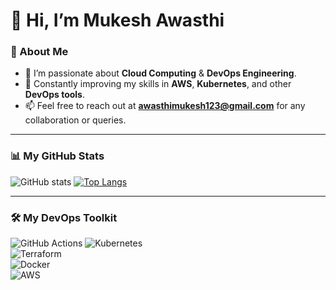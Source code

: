 # 👋 Hi, I’m Mukesh Awasthi  

### 🌟 About Me  
- 👀 I’m passionate about **Cloud Computing** & **DevOps Engineering**.  
- 🌱 Constantly improving my skills in **AWS**, **Kubernetes**, and other **DevOps tools**.  
- 📫 Feel free to reach out at **awasthimukesh123@gmail.com** for any collaboration or queries.  

---

### 📊 My GitHub Stats  

![GitHub stats](https://github-readme-stats.vercel.app/api?username=mukes137&show_icons=true&hide_rank=true&theme=radical)
[![Top Langs](https://github-readme-stats.vercel.app/api/top-langs/?username=mukes137&layout=compact&theme=radical)](https://github.com/anuraghazra/github-readme-stats)  

---

### 🛠️ My DevOps Toolkit  

![GitHub Actions](https://img.shields.io/badge/-GitHub%20Actions-darkblue?style=for-the-badge&logo=githubactions&logoColor=white)
![Kubernetes](https://img.shields.io/badge/-Kubernetes-blue?style=for-the-badge&logo=kubernetes&logoColor=white)  
![Terraform](https://img.shields.io/badge/-Terraform-blueviolet?style=for-the-badge&logo=terraform&logoColor=white)  
![Docker](https://img.shields.io/badge/-Docker-skyblue?style=for-the-badge&logo=docker&logoColor=white)    
![AWS](https://img.shields.io/badge/-AWS-orange?style=for-the-badge&logo=amazon-aws&logoColor=white)  
